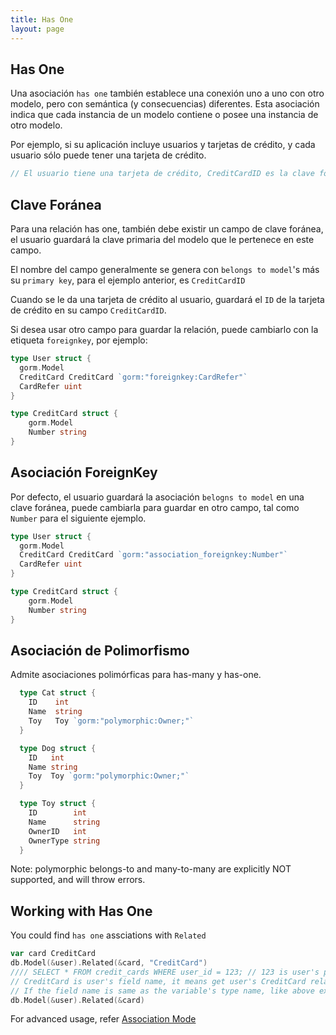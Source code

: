 ```yaml
---
title: Has One
layout: page
---
```

## Has One

Una asociación `has one` también establece una conexión uno a uno con otro modelo, pero con semántica (y consecuencias) diferentes. Esta asociación indica que cada instancia de un modelo contiene o posee una instancia de otro modelo.

Por ejemplo, si su aplicación incluye usuarios y tarjetas de crédito, y cada usuario sólo puede tener una tarjeta de crédito.

```go
// El usuario tiene una tarjeta de crédito, CreditCardID es la clave foránea type User struct {     gorm.Model     CreditCard CreditCard   CreditCardID uint } type CreditCard struct {     gorm.Model     Number string }
```

## Clave Foránea

Para una relación has one, también debe existir un campo de clave foránea, el usuario guardará la clave primaria del modelo que le pertenece en este campo.

El nombre del campo generalmente se genera con `belongs to model`'s más su `primary key`, para el ejemplo anterior, es `CreditCardID`

Cuando se le da una tarjeta de crédito al usuario, guardará el `ID` de la tarjeta de crédito en su campo `CreditCardID`.

Si desea usar otro campo para guardar la relación, puede cambiarlo con la etiqueta `foreignkey`, por ejemplo:

```go
type User struct {
  gorm.Model
  CreditCard CreditCard `gorm:"foreignkey:CardRefer"`
  CardRefer uint
}

type CreditCard struct {
    gorm.Model
    Number string
}
```

## Asociación ForeignKey

Por defecto, el usuario guardará la asociación `belogns to model` en una clave foránea, puede cambiarla para guardar en otro campo, tal como `Number` para el siguiente ejemplo.

```go
type User struct {
  gorm.Model
  CreditCard CreditCard `gorm:"association_foreignkey:Number"`
  CardRefer uint
}

type CreditCard struct {
    gorm.Model
    Number string
}
```

## Asociación de Polimorfismo

Admite asociaciones polimórficas para has-many y has-one.

```go
  type Cat struct {
    ID    int
    Name  string
    Toy   Toy `gorm:"polymorphic:Owner;"`
  }

  type Dog struct {
    ID   int
    Name string
    Toy  Toy `gorm:"polymorphic:Owner;"`
  }

  type Toy struct {
    ID        int
    Name      string
    OwnerID   int
    OwnerType string
  }
```

Note: polymorphic belongs-to and many-to-many are explicitly NOT supported, and will throw errors.

## Working with Has One

You could find `has one` assciations with `Related`

```go
var card CreditCard
db.Model(&user).Related(&card, "CreditCard")
//// SELECT * FROM credit_cards WHERE user_id = 123; // 123 is user's primary key
// CreditCard is user's field name, it means get user's CreditCard relations and fill it into variable card
// If the field name is same as the variable's type name, like above example, it could be omitted, like:
db.Model(&user).Related(&card)
```

For advanced usage, refer [Association Mode](/docs/associations.html#Association-Mode)